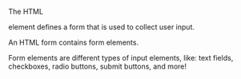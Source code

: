 The HTML <form> element defines a form that is used to collect user input.

An HTML form contains form elements.

Form elements are different types of input elements, like: text fields, checkboxes, radio buttons, submit buttons, and more!